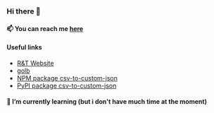 ### Hi there 👋

#### 📫 You can reach me [here](https://its-just-nans.github.io/#links)

#### Useful links

- [R&T Website](https://n4n5.dev/rt)
- [golb](https://its-just-nans.github.io/golb/)
- [NPM package csv-to-custom-json](https://www.npmjs.com/package/csv-to-custom-json)
- [PyPI package csv-to-custom-json](https://pypi.org/project/csv-to-custom-json/)

#### 🌱 I’m currently learning (but i don't have much time at the moment)
